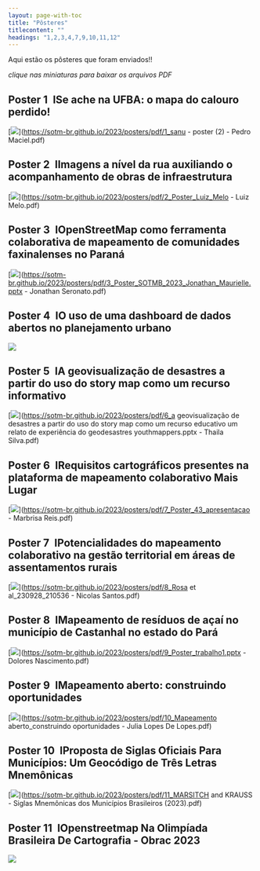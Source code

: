 ```yaml
---
layout: page-with-toc
title: "Pôsteres"
titlecontent: ""
headings: "1,2,3,4,7,9,10,11,12"
---
```




<style>
  body {
    counter-reset: poster-submission;
  }
  h2::before {
    counter-increment: poster-submission;
    content: "Poster " counter(poster-submission) " ";
    font-weight: bold;
  }
  #toc li a {
    padding-top: 4px;
    padding-bottom: 4px;
  }
</style>

<!-- Many followed the call for posters and the results are AMAZING. We thank all participants for the great work! Some more information can be found on our [call for posters](/calls/posters) page. -->

Aqui estão os pôsteres que foram enviados!! 

*clique nas miniaturas para baixar os arquivos PDF*


<h2 id="1">ISe ache na UFBA: o mapa do calouro perdido!</h2>

[<img src="https://sotm-br.github.io/2023/posters/thumbnails/1.jpg" style="max-height:200px; max-width:200px;">](https://sotm-br.github.io/2023/posters/pdf/1_sanu - poster (2) - Pedro Maciel.pdf)

<h2 id="2">IImagens a nível da rua auxiliando o acompanhamento de obras de infraestrutura</h2>

[<img src="https://sotm-br.github.io/2023/posters/thumbnails/2.jpg" style="max-height:200px; max-width:200px;">](https://sotm-br.github.io/2023/posters/pdf/2_Poster_Luiz_Melo - Luiz Melo.pdf)

<h2 id="3">IOpenStreetMap como ferramenta colaborativa de mapeamento de comunidades faxinalenses no Paraná</h2>

[<img src="https://sotm-br.github.io/2023/posters/thumbnails/3.jpg" style="max-height:200px; max-width:200px;">](https://sotm-br.github.io/2023/posters/pdf/3_Poster_SOTMB_2023_Jonathan_Maurielle.pptx - Jonathan Seronato.pdf)

<h2 id="4">IO uso de uma dashboard de dados abertos no planejamento urbano</h2>

[<img src="https://sotm-br.github.io/2023/posters/thumbnails/4.jpg" style="max-height:200px; max-width:200px;">](https://sotm-br.github.io/2023/posters/pdf/4_poster_jaqueline.pdf)

<h2 id="6">IA geovisualização de desastres a partir do uso do story map como um recurso informativo</h2>

[<img src="https://sotm-br.github.io/2023/posters/thumbnails/6.jpg" style="max-height:200px; max-width:200px;">](https://sotm-br.github.io/2023/posters/pdf/6_a geovisualização de desastres a partir do uso do story map como um recurso educativo um relato de experiência do geodesastres youthmappers.pptx - Thaila Silva.pdf)

<h2 id="7">IRequisitos cartográficos presentes na plataforma de mapeamento colaborativo Mais Lugar</h2>

[<img src="https://sotm-br.github.io/2023/posters/thumbnails/7.jpg" style="max-height:200px; max-width:200px;">](https://sotm-br.github.io/2023/posters/pdf/7_Poster_43_apresentacao - Marbrisa Reis.pdf)

<h2 id="8">IPotencialidades do mapeamento colaborativo na gestão territorial em áreas de assentamentos rurais</h2>

[<img src="https://sotm-br.github.io/2023/posters/thumbnails/8.jpg" style="max-height:200px; max-width:200px;">](https://sotm-br.github.io/2023/posters/pdf/8_Rosa et al_230928_210536 - Nicolas Santos.pdf)

<h2 id="9">IMapeamento de resíduos de açaí no município de Castanhal no estado do Pará</h2>

[<img src="https://sotm-br.github.io/2023/posters/thumbnails/9.jpg" style="max-height:200px; max-width:200px;">](https://sotm-br.github.io/2023/posters/pdf/9_Poster_trabalho1.pptx - Dolores Nascimento.pdf)

<h2 id="10">IMapeamento aberto: construindo oportunidades</h2>

[<img src="https://sotm-br.github.io/2023/posters/thumbnails/10.jpg" style="max-height:200px; max-width:200px;">](https://sotm-br.github.io/2023/posters/pdf/10_Mapeamento aberto_construindo oportunidades - Julia Lopes De Lopes.pdf)

<h2 id="11">IProposta de Siglas Oficiais Para Municípios: Um Geocódigo de Três Letras Mnemônicas</h2>

[<img src="https://sotm-br.github.io/2023/posters/thumbnails/11.jpg" style="max-height:200px; max-width:200px;">](https://sotm-br.github.io/2023/posters/pdf/11_MARSITCH and KRAUSS - Siglas Mnemônicas dos Municípios Brasileiros (2023).pdf)

<h2 id="12">IOpenstreetmap Na Olimpíada Brasileira De Cartografia - Obrac 2023</h2>

[<img src="https://sotm-br.github.io/2023/posters/thumbnails/12.jpg" style="max-height:200px; max-width:200px;">](https://sotm-br.github.io/2023/posters/pdf/12_Raquel-posterEXTRA_ExposicaoOBRAC2023_.pdf)
